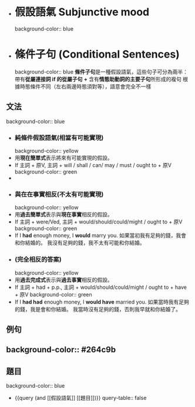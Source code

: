 - # 假設語氣 Subjunctive mood
  background-color:: blue
- # 條件子句 (Conditional Sentences)
  background-color:: blue
  **條件子句**是一種假設語氣，這些句子可分為兩半：
  帶有**從屬連接詞 if 的從屬子句** **+** 含有**情態助動詞的主要子句**所形成的複句
  根據時態條件不同（左右兩邊時態須對等），語意會完全不一樣
## 文法
background-color:: blue
- ### 純條件假設語氣(相當有可能實現)
  background-color:: yellow
- 用**現在簡單式**表示將來有可能實現的假設。
- If 主詞 + 原V, 主詞 + will / shall / can/ may / must / ought to + 原V
  background-color:: green
-
- ### 與在在事實相反(不太有可能實現)
  background-color:: yellow
- 用**過去簡單式**表示與**現在事實**相反的假設。
- If 主詞 + were/Ved, 主詞 + would/should/could/might / ought to  + 原V
  background-color:: green
- If I **had** enough money, I **would** marry you.
  如果當初我有足夠的錢，我會和你結婚的。
  我沒有足夠的錢，我不太有可能和你結婚。
- ### (完全相反的答案)
  background-color:: yellow
- 用**過去完成式**表示與**過去事實**相反的假設。
- If 主詞 + had + p.p., 主詞 + would/should/could/might / ought to + have + 原V
  background-color:: green
- If I **had had** enough money, I **would have** married you.
  如果當時我有足夠的錢，我是會和你結婚。
  我當時沒有足夠的錢，否則我早就和你結婚了。
## 例句
background-color:: #264c9b
-
## 題目
background-color:: blue
- {{query (and [[假設語氣]] [[題目]])}}
  query-table:: false